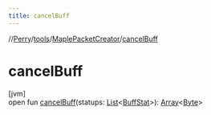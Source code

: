 ```yaml
---
title: cancelBuff
---
```

//[Perry](../../../index.html)/[tools](../index.html)/[MaplePacketCreator](index.html)/[cancelBuff](cancel-buff.html)



# cancelBuff



[jvm]\
open fun [cancelBuff](cancel-buff.html)(statups: [List](https://docs.oracle.com/javase/8/docs/api/java/util/List.html)<[BuffStat](../../client/-buff-stat/index.html)>): [Array](https://kotlinlang.org/api/latest/jvm/stdlib/kotlin/-array/index.html)<[Byte](https://kotlinlang.org/api/latest/jvm/stdlib/kotlin/-byte/index.html)>




